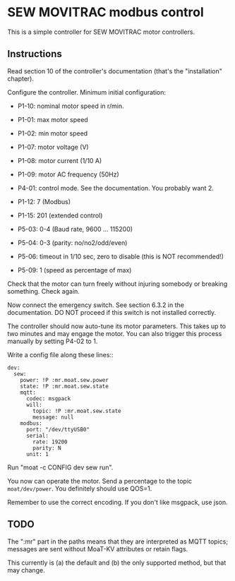 # SEW MOVITRAC modbus control

This is a simple controller for SEW MOVITRAC motor controllers.

## Instructions

Read section 10 of the controller's documentation
(that's the "installation" chapter).

Configure the controller.  Minimum initial configuration:

* P1-10: nominal motor speed in r/min.
* P1-01: max motor speed
* P1-02: min motor speed
* P1-07: motor voltage (V)
* P1-08: motor current (1/10 A)
* P1-09: motor AC frequency (50Hz)
* P4-01: control mode. See the documentation. You probably want 2.

* P1-12: 7 (Modbus)
* P1-15: 201 (extended control)
* P5-03: 0-4 (Baud rate, 9600 … 115200)
* P5-04: 0-3 (parity: no/no2/odd/even)
* P5-06: timeout in 1/10 sec, zero to disable (this is NOT recommended!)
* P5-09: 1 (speed as percentage of max)

Check that the motor can turn freely without injuring somebody
or breaking something. Check again.

Now connect the emergency switch. See section 6.3.2 in the documentation.
DO NOT proceed if this switch is not installed correctly.

The controller should now auto-tune its motor parameters. This takes
up to two minutes and may engage the motor. You can also trigger this process
manually by setting P4-02 to 1.

Write a config file along these lines::

    dev:
      sew:
        power: !P :mr.moat.sew.power
        state: !P :mr.moat.sew.state
        mqtt:
          codec: msgpack
          will:
            topic: !P :mr.moat.sew.state
            message: null
        modbus:
          port: "/dev/ttyUSB0"
          serial:
            rate: 19200
            parity: N
          unit: 1

Run "moat -c CONFIG dev sew run".

You now can operate the motor. Send a percentage to the topic `moat/dev/power`.
You definitely should use QOS=1.

Remember to use the correct encoding. If you don't like msgpack, use json.

## TODO

The ":mr" part in the paths means that they are interpreted as MQTT topics;
messages are sent without MoaT-KV attributes or retain flags.

This currently is (a) the default and (b) the only supported method,
but that may change.


